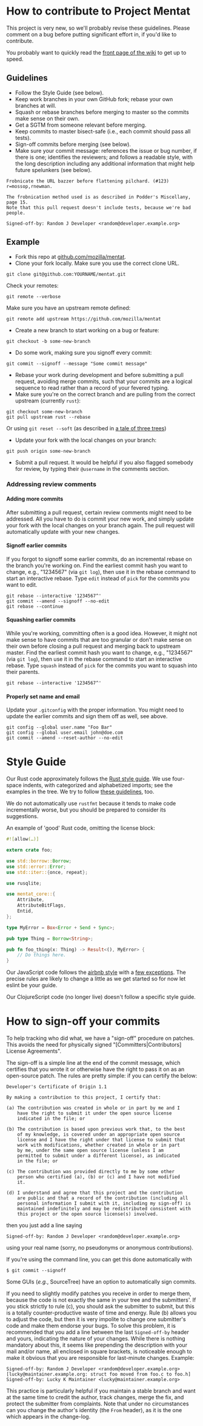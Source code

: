 # How to contribute to Project Mentat

This project is very new, so we'll probably revise these guidelines. Please
comment on a bug before putting significant effort in, if you'd like to
contribute.

You probably want to quickly read the [front page of the wiki](https://github.com/mozilla/mentat/wiki) to get up to speed.

## Guidelines

* Follow the Style Guide (see below).
* Keep work branches in your own GitHub fork; rebase your own branches at will.
* Squash or rebase branches before merging to master so the commits make sense
on their own.
* Get a SGTM from someone relevant before merging.
* Keep commits to master bisect-safe (i.e., each commit should pass all tests).
* Sign-off commits before merging (see below).
* Make sure your commit message: references the issue or bug number, if there is
one; identifies the reviewers; and follows a readable style, with the long
description including any additional information that might help future
spelunkers (see below).

```
Frobnicate the URL bazzer before flattening pilchard. (#123) r=mossop,rnewman.

The frobnication method used is as described in Podder's Miscellany, page 15.
Note that this pull request doesn't include tests, because we're bad people.

Signed-off-by: Random J Developer <random@developer.example.org>
```

## Example

* Fork this repo at [github.com/mozilla/mentat](https://github.com/mozilla/mentat#fork-destination-box).
* Clone your fork locally. Make sure you use the correct clone URL.
```
git clone git@github.com:YOURNAME/mentat.git
```
Check your remotes:
```
git remote --verbose
```
Make sure you have an upstream remote defined:
```
git remote add upstream https://github.com/mozilla/mentat
```

* Create a new branch to start working on a bug or feature:
```
git checkout -b some-new-branch
```

* Do some work, making sure you signoff every commit:
```
git commit --signoff --message "Some commit message"
```

* Rebase your work during development and before submitting a pull request,
avoiding merge commits, such that your commits are a logical sequence to
read rather than a record of your fevered typing.
* Make sure you're on the correct branch and are pulling from the correct upstream (currently `rust`):
```
git checkout some-new-branch
git pull upstream rust --rebase
```
Or using `git reset --soft` (as described in [a tale of three trees](http://www.infoq.com/presentations/A-Tale-of-Three-Trees))

* Update your fork with the local changes on your branch:
```
git push origin some-new-branch
```

* Submit a pull request. It would be helpful if you also flagged somebody
for review, by typing their `@username` in the comments section.

### Addressing review comments

#### Adding more commits
After submitting a pull request, certain review comments might need to be
addressed. All you have to do is commit your new work, and simply update
your fork with the local changes on your branch again. The pull request
will automatically update with your new changes.

#### Signoff earlier commits
If you forgot to signoff some earlier commits, do an incremental rebase
on the branch you're working on. Find the earliest commit hash you want to
change, e.g., "1234567" (via `git log`), then use it in the rebase command
to start an interactive rebase. Type `edit` instead of `pick` for the
commits you want to edit.
```
git rebase --interactive '1234567^'
git commit --amend --signoff --no-edit
git rebase --continue
```

#### Squashing earlier commits
While you're working, committing often is a good idea. However, it might
not make sense to have commits that are too granular or don't make sense
on their own before closing a pull request and merging back to upstream master.
Find the earliest commit hash you want to change, e.g., "1234567"
(via `git log`), then use it in the rebase command to start an interactive
rebase. Type `squash` instead of `pick` for the commits you want to squash
into their parents.
```
git rebase --interactive '1234567^'
```

#### Properly set name and email
Update your `.gitconfig` with the proper information. You might need to
update the earlier commits and sign them off as well, see above.
```
git config --global user.name "Foo Bar"
git config --global user.email john@doe.com
git commit --amend --reset-author --no-edit
```

# Style Guide

Our Rust code approximately follows the [Rust style guide](https://github.com/rust-lang-nursery/fmt-rfcs/blob/master/guide/guide.md). We use four-space indents, with categorized and alphabetized imports; see the examples in the tree. We try to follow [these guidelines](https://aturon.github.io/), too.

We do not automatically use `rustfmt` because it tends to make code incrementally worse, but you should be prepared to consider its suggestions.

An example of 'good' Rust code, omitting the license block:

```rust
#![allow(…)]

extern crate foo;

use std::borrow::Borrow;
use std::error::Error;
use std::iter::{once, repeat};

use rusqlite;

use mentat_core::{
    Attribute,
    AttributeBitFlags,
    Entid,
};

type MyError = Box<Error + Send + Sync>;

pub type Thing = Borrow<String>;

pub fn foo_thing(x: Thing) -> Result<(), MyError> {
    // Do things here.
}
```

Our JavaScript code follows the [airbnb style](https://github.com/airbnb/javascript)
with a [few exceptions](../../blob/master/.eslintrc). The precise rules are
likely to change a little as we get started so for now let eslint be your guide.

Our ClojureScript code (no longer live) doesn't follow a specific style guide.

# How to sign-off your commits

To help tracking who did what, we have a "sign-off" procedure on patches. This
avoids the need for physically signed "[Committers|Contributors] License
Agreements".

The sign-off is a simple line at the end of the commit message, which certifies
that you wrote it or otherwise have the right to pass it on as an open-source
patch. The rules are pretty simple: if you can certify the below:

    Developer's Certificate of Origin 1.1

    By making a contribution to this project, I certify that:

    (a) The contribution was created in whole or in part by me and I
        have the right to submit it under the open source license
        indicated in the file; or

    (b) The contribution is based upon previous work that, to the best
        of my knowledge, is covered under an appropriate open source
        license and I have the right under that license to submit that
        work with modifications, whether created in whole or in part
        by me, under the same open source license (unless I am
        permitted to submit under a different license), as indicated
        in the file; or

    (c) The contribution was provided directly to me by some other
        person who certified (a), (b) or (c) and I have not modified
        it.

    (d) I understand and agree that this project and the contribution
        are public and that a record of the contribution (including all
        personal information I submit with it, including my sign-off) is
        maintained indefinitely and may be redistributed consistent with
        this project or the open source license(s) involved.

then you just add a line saying

    Signed-off-by: Random J Developer <random@developer.example.org>

using your real name (sorry, no pseudonyms or anonymous contributions).

If you're using the command line, you can get this done automatically with

    $ git commit --signoff

Some GUIs (_e.g._, SourceTree) have an option to automatically sign commits.

If you need to slightly modify patches you receive in order to merge them,
because the code is not exactly the same in your tree and the submitters'.
If you stick strictly to rule (c), you should ask the submitter to submit, but
this is a totally counter-productive waste of time and energy.
Rule (b) allows you to adjust the code, but then it is very impolite to change
one submitter's code and make them endorse your bugs. To solve this problem,
it is recommended that you add a line between the last `Signed-off-by` header and
yours, indicating the nature of your changes. While there is nothing mandatory
about this, it seems like prepending the description with your mail and/or name,
all enclosed in square brackets, is noticeable enough to make it obvious that
you are responsible for last-minute changes. Example:

    Signed-off-by: Random J Developer <random@developer.example.org>
    [lucky@maintainer.example.org: struct foo moved from foo.c to foo.h]
    Signed-off-by: Lucky K Maintainer <lucky@maintainer.example.org>

This practice is particularly helpful if you maintain a stable branch and
want at the same time to credit the author, track changes, merge the fix,
and protect the submitter from complaints. Note that under no circumstances
can you change the author's identity (the `From` header), as it is the one
which appears in the change-log.
